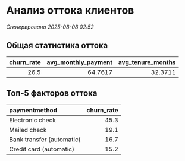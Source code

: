 # Анализ оттока клиентов
*Сгенерировано 2025-08-08 02:52*

## Общая статистика оттока

|   churn_rate |   avg_monthly_payment |   avg_tenure_months |
|-------------:|----------------------:|--------------------:|
|         26.5 |               64.7617 |             32.3711 |

## Топ-5 факторов оттока

| paymentmethod             |   churn_rate |
|:--------------------------|-------------:|
| Electronic check          |         45.3 |
| Mailed check              |         19.1 |
| Bank transfer (automatic) |         16.7 |
| Credit card (automatic)   |         15.2 |